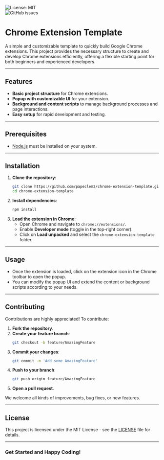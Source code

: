 ![License: MIT](https://img.shields.io/badge/License-MIT-yellow.svg)  
![GitHub issues](https://img.shields.io/github/issues/papeclem2/chrome-extension-template)

# Chrome Extension Template

A simple and customizable template to quickly build Google Chrome extensions. This project provides the necessary structure to create and develop Chrome extensions efficiently, offering a flexible starting point for both beginners and experienced developers.

---

## Features

- **Basic project structure** for Chrome extensions.
- **Popup with customizable UI** for your extension.
- **Background and content scripts** to manage background processes and page interactions.
- **Easy setup** for rapid development and testing.

---

## Prerequisites

- [Node.js](https://nodejs.org/) must be installed on your system.

---

## Installation

1. **Clone the repository**:
   ```bash
   git clone https://github.com/papeclem2/chrome-extension-template.git
   cd chrome-extension-template

2. **Install dependencies**:
   ```bash
   npm install

3. **Load the extension in Chrome**:
   - Open Chrome and navigate to `chrome://extensions/`.
   - Enable **Developer mode** (toggle in the top-right corner).
   - Click on **Load unpacked** and select the `chrome-extension-template` folder.

---

## Usage

- Once the extension is loaded, click on the extension icon in the Chrome toolbar to open the popup.
- You can modify the popup UI and extend the content or background scripts according to your needs.

---

## Contributing

Contributions are highly appreciated! To contribute:

1. **Fork the repository**.
2. **Create your feature branch**:
   ```bash
   git checkout -b feature/AmazingFeature
3. **Commit your changes**:
   ```bash
   git commit -m 'Add some AmazingFeature'
4. **Push to your branch**:
   ```bash
   git push origin feature/AmazingFeature
5. **Open a pull request**.

We welcome all kinds of improvements, bug fixes, or new features.

---

## License

This project is licensed under the MIT License - see the [LICENSE](LICENSE) file for details.

---

### Get Started and Happy Coding!
